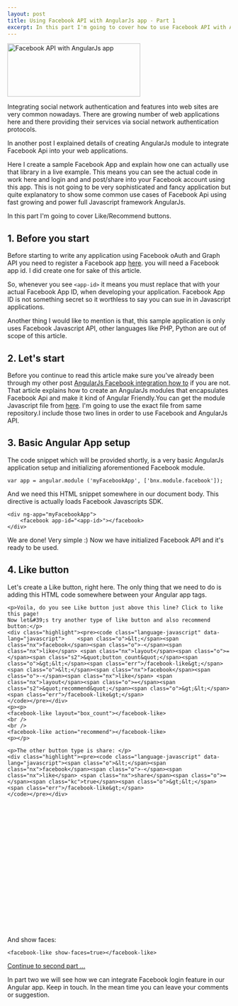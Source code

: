 ```yaml
---
layout: post
title: Using Facebook API with AngularJs app - Part 1
excerpt: In this part I'm going to cover how to use Facebook API with AngularJs App to implement Like, Recommend and Share buttons. Let's add some cool social features in our AngularJs apps easily.
---
```


<img class="size-medium wp-image-845 aligncenter" title="AngularJS Facebook" alt="Facebook API with AngularJs app" src="{{ site.url }}/img/angularjs-facebook-300x120.png" width="300" height="120" />

Integrating social network authentication and features into web sites are very common nowadays. There are growing number of web applications here and there providing their services via social network authentication protocols. 

In another post I explained details of creating AngularJs module to integrate Facebook Api into your web applications.

Here I create a sample Facebook App and explain how one can actually use that library in a live example. This means you can see the actual code in work here and login and and post/share into your Facebook account using this app. This is not going to be very sophisticated and fancy application but quite explanatory to show some common use cases of Facebook Api using fast growing and power full Javascript framework AngularJs.

<script async src="//pagead2.googlesyndication.com/pagead/js/adsbygoogle.js"></script> <!-- Responsive Display --><ins class="adsbygoogle" style="display:block" data-ad-client="ca-pub-7360583392867579" data-ad-slot="4587256441" data-ad-format="auto"></ins> <script> (adsbygoogle = window.adsbygoogle || []).push({}); </script>

In this part I'm going to cover Like/Recommend buttons. 

## 1\. Before you start

Before starting to write any application using Facebook oAuth and Graph API you need to register a Facebook app <a title="Facebook apps" href="https://developers.facebook.com/apps" target="_blank">here</a>. you will need a Facebook app id. I did create one for sake of this article.
  
So, whenever you see `<app-id>` it means you must replace that with your actual Facebook App ID, when developing your application. Facebook App ID is not something secret so it worthless to say you can sue in in Javascript applications.

Another thing I would like to mention is that, this sample application is only uses Facebook Javascript API, other languages like PHP, Python are out of scope of this article.

## 2. Let's start

Before you continue to read this article make sure you've already been through my other post [AngularJs Facebook integration how to](http://www.boynux.com/angularjs-facebook-integration/) if you are not. That article explains how to create an AngularJs modules that encapsulates Facebook Api and make it kind of Angular Friendly.You can get the module Javascript file from [here](https://github.com/boynux/AngularFacebook). I'm going to use the exact file from same repository.I include those two lines in order to use Facebook and AngularJs API.

## 3. Basic Angular App setup

The code snippet which will be provided shortly, is a very basic AngularJs application setup and initializing aforementioned Facebook module.

    var app = angular.module ('myFacebookApp', ['bnx.module.facebook']);

And we need this HTML snippet somewhere in our document body. This directive is actually loads Facebook Javascripts SDK. 

    <div ng-app="myFacebookApp">
        <facebook app-id="<app-id>"></facebook>
    </div>

We are done! Very simple :) Now we have initialized Facebook API and it's ready to be used.
  
## 4. Like button

Let's create a Like button, right here. The only thing that we need to do is adding this HTML code somewhere between your Angular app tags.

<facebook-like></facebook-like>

<script src="//ajax.googleapis.com/ajax/libs/angularjs/1.2.15/angular.min.js"></script>
<script src="{{ site.baseurl }}/js/facebook.js?"></script>
<script language="javascript">
    var app = angular.module ('myFacebookApp', ['bnx.module.facebook']);
</script> 
  
<div ng-app="myFacebookApp">
  <facebook app-id="1491187207767298"></facebook> 
  <facebook-like></facebook-like>

    <p>Voila, do you see Like button just above this line? Click to like this page!
    Now let&#39;s try another type of like button and also recommend button:</p>
    <div class="highlight"><pre><code class="language-javascript" data-lang="javascript">    <span class="o">&lt;</span><span class="nx">facebook</span><span class="o">-</span><span class="nx">like</span> <span class="nx">layout</span><span class="o">=</span><span class="s2">&quot;button_count&quot;</span><span class="o">&gt;&lt;</span><span class="err">/facebook-like&gt;</span>
    <span class="o">&lt;</span><span class="nx">facebook</span><span class="o">-</span><span class="nx">like</span> <span class="nx">layout</span><span class="o">=</span><span class="s2">&quot;recommend&quot;</span><span class="o">&gt;&lt;</span><span class="err">/facebook-like&gt;</span>
    </code></pre></div>
    <p><p> 
    <facebook-like layout="box_count"></facebook-like> 
    <br /> 
    <br /> 
    <facebook-like action="recommend"></facebook-like> 
    <p></p>

    <p>The other button type is share: </p>
    <div class="highlight"><pre><code class="language-javascript" data-lang="javascript"><span class="o">&lt;</span><span class="nx">facebook</span><span class="o">-</span><span class="nx">like</span> <span class="nx">share</span><span class="o">=</span><span class="kc">true</span><span class="o">&gt;&lt;</span><span class="err">/facebook-like&gt;</span>
    </code></pre></div>

<div>
   <facebook-like  action="like" share='true'>&nbsp;</facebook-like>
</div>
    <br /> 

<script async src="//pagead2.googlesyndication.com/pagead/js/adsbygoogle.js"></script> <!-- Display Rect Medium --><ins class="adsbygoogle" style="display:inline-block;width:300px;height:250px" data-ad-client="ca-pub-7360583392867579" data-ad-slot="7261521241"></ins> <script> (adsbygoogle = window.adsbygoogle || []).push({}); </script>

<p>And show faces: </p>
<div class="highlight"><pre><code class="language-javascript" data-lang="javascript"><span class="o">&lt;</span><span class="nx">facebook</span><span class="o">-</span><span class="nx">like</span> <span class="nx">show</span><span class="o">-</span><span class="nx">faces</span><span class="o">=</span><span class="kc">true</span><span class="o">&gt;&lt;</span><span class="err">/facebook-like&gt;</span>
</code></pre></div>
<p><facebook-like show-faces='true'></facebook-like></p>

<p><a href="http://www.boynux.com/facebook-api-with-angularjs-app-part-2/">Continue to second part ...</a></p>

<p>In part two we will see how we can integrate Facebook login feature in our Angular app. Keep in touch. In the mean time you can leave your comments or suggestion.</p>

</div>

